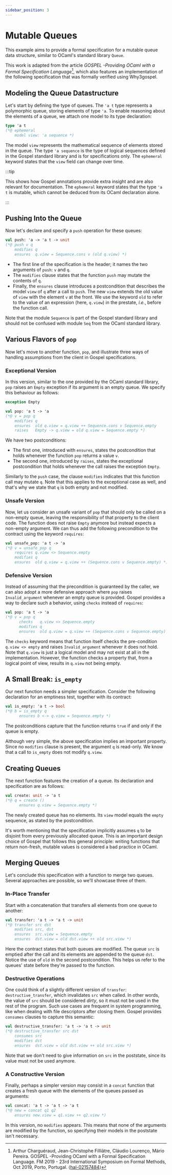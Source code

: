 ```yaml
---
sidebar_position: 3
---
```


# Mutable Queues

This example aims to provide a formal specification for a mutable queue data
structure, similar to OCaml's standard library `Queue`.

This work is adapted from the article _GOSPEL -Providing OCaml with a Formal
Specification Language_[^1], which also
features an implementation of the following specification that was formally
verified using Why3gospel.

[^1]: Arthur Charguéraud, Jean-Christophe Filliâtre, Cláudio Lourenço, Mário
    Pereira. GOSPEL -Providing OCaml with a Formal Specification Language. FM
    2019 - 23rd International Symposium on Formal Methods, Oct 2019, Porto,
    Portugal. ⟨[hal-02157484](https://hal.inria.fr/hal-02157484)⟩

## Modeling the Queue Datastructure

Let's start by defining the type of queues. The `'a t` type represents a
polymorphic queue, storing elements of type `'a`. To enable reasoning about the
elements of a queue, we attach one model to its type declaration:

```ocaml
type 'a t
(*@ ephemeral
	model view: 'a sequence *)
```

The model `view` represents the mathematical sequence of elements stored in
the queue. The type `'a sequence` is the type of logical sequences defined in the
Gospel standard library and is for specifications only. The `ephemeral`
keyword states that the `view` field can change over time.

:::tip

This shows how Gospel annotations provide extra insight and are also relevant
for documentation. The `ephemeral` keyword states that the type `'a t` is mutable,
which cannot be deduced from its OCaml declaration alone.

:::

## Pushing Into the Queue

Now let's declare and specify a `push` operation for these queues:

```ocaml
val push: 'a -> 'a t -> unit
(*@ push v q
    modifies q
    ensures  q.view = Sequence.cons v (old q.view) *)
```

- The first line of the specification is the header; it names the two arguments
  of `push`: `v` and `q`.
- The `modifies` clause states that the function `push` may mutate the contents
  of `q`.
- Finally, the `ensures` clause introduces a postcondition that describes the
  model `view` of `q` after a call to `push`. The new `view` extends the old
  value of `view` with the element `v` at the front. We use the keyword `old` to
  refer to the value of an expression (here, `q.view`) in the prestate, *i.e.*,
  before the function call.

Note that the module `Sequence` is part of the Gospel standard library and
should not be confused with module `Seq` from the OCaml standard library.

## Various Flavors of `pop`

Now let's move to another function, `pop`, and illustrate three ways of
handling assumptions from the client in Gospel specifications.

### Exceptional Version

In this version, similar to the one provided by the OCaml standard library,
`pop` raises an `Empty` exception if its argument is an empty queue. We specify
this behaviour as follows:

```ocaml
exception Empty

val pop: 'a t -> 'a
(*@ v = pop q
    modifies q
    ensures  old q.view = q.view ++ Sequence.cons v Sequence.empty
    raises   Empty -> q.view = old q.view = Sequence.empty *)
```

We have two postconditions:

- The first one, introduced with `ensures`, states the postcondition that holds
  whenever the function `pop` returns a value `v`.
- The second one, introduced by `raises`, states the exceptional postcondition
  that holds whenever the call raises the exception `Empty`.

Similarly to the `push` case, the clause `modifies` indicates that this function
call may mutate `q`. Note that this applies to the exceptional case as well, and
that's why we state that `q` is both empty and not modified.

### Unsafe Version

Now, let us consider an unsafe variant of `pop` that should only be called on a
non-empty queue, leaving the responsibility of that property to the client code.
The function does not raise `Empty` anymore but instead expects a non-empty
argument. We can thus add the following precondition to the contract using the
keyword `requires`:

```ocaml {3}
val unsafe_pop: 'a t -> 'a
(*@ v = unsafe_pop q
    requires q.view <> Sequence.empty
    modifies q
    ensures  old q.view = q.view ++ (Sequence.cons v Sequence.empty) *)
```

### Defensive Version

Instead of assuming that the precondition is guaranteed by the caller, we can
also adopt a more defensive approach where `pop` raises `Invalid_argument`
whenever an empty queue is provided. Gospel provides a way to declare such a
behavior, using `checks` instead of `requires`:

```ocaml {3}
val pop: 'a t -> 'a
(*@ v = pop q
      checks   q.view <> Sequence.empty
      modifies q
      ensures  old q.view = q.view ++ (Sequence.cons v Sequence.empty) *)
```

The `checks` keyword means that function itself checks the pre-condition
`q.view <> empty` and raises `Invalid_argument` whenever it does not hold. Note
that `q.view` is just a logical model and may not exist at all in the
implementation. However, the function checks a property that, from a logical
point of view, results in `q.view` not being empty.

## A Small Break: `is_empty`

Our next function needs a simpler specification. Consider the following
declaration for an emptiness test, together with its contract:

```ocaml
val is_empty: 'a t -> bool
(*@ b = is_empty q
      ensures b <-> q.view = Sequence.empty *)
```

The postconditions capture that the function returns `true` if and only if the
queue is empty.

Although very simple, the above specification implies an important
property. Since no `modifies` clause is present, the argument `q` is read-only.
We know that a call to `is_empty` does not modify `q.view`.

## Creating Queues

The next function features the creation of a queue. Its declaration and
specification are as follows:

```ocaml
val create: unit -> 'a t
(*@ q = create ()
      ensures q.view = Sequence.empty *)
```

The newly created queue has no elements. Its `view` model equals the `empty`
sequence, as stated by the postcondition.

It's worth mentioning that the specification implicitly assumes `q` to be
disjoint from every previously allocated queue. This is an important design
choice of Gospel that follows this general principle: writing functions that
return non-fresh, mutable values is considered a bad practice in OCaml.

## Merging Queues

Let's conclude this specification with a function to merge two queues. Several
approaches are possible, so we'll showcase three of them.

### In-Place Transfer

Start with a concatenation that transfers all elements from one queue to
another:

```ocaml
val transfer: 'a t -> 'a t -> unit
(*@ transfer src dst
    modifies src, dst
    ensures  src.view = Sequence.empty
    ensures  dst.view = old dst.view ++ old src.view *)
```

Here the contract states that both queues are modified. The queue `src` is
emptied after the call and its elements are appended to the queue `dst`. Notice
the use of `old` in the second postcondition. This helps us refer to the queues'
state before they're passed to the function.

### Destructive Operations

One could think of a slightly different version of `transfer`:
`destructive_transfer`, which invalidates `src` when called. In other words, the
value of `src` should be considered *dirty*, so it must not be used in the
rest of the program. Such use cases are frequent in system programming, like
when dealing with file descriptors after closing them. Gospel
provides `consumes` clauses to capture this semantic:

```ocaml {3}
val destructive_transfer: 'a t -> 'a t -> unit
(*@ destructive_transfer src dst
    consumes src
    modifies dst
    ensures  dst.view = old dst.view ++ old src.view *)
```

Note that we don't need to give information on `src` in the poststate, since
its value must not be used anymore.

### A Constructive Version

Finally, perhaps a simpler version may consist in a `concat` function that
creates a fresh queue with the elements of the queues passed as arguments:

```ocaml
val concat: 'a t -> 'a t -> 'a t
(*@ new = concat q1 q2
    ensures new.view = q1.view ++ q2.view *)
```

In this version, no `modifies` appears. This means that none of the arguments
are modified by the function, so specifying their models in the poststate isn't
necessary.
